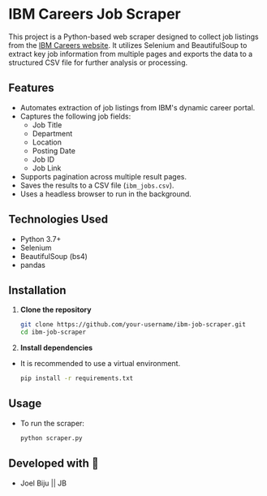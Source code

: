 # IBM Careers Job Scraper

This project is a Python-based web scraper designed to collect job listings from the [IBM Careers website](https://www.ibm.com/in-en/careers/search). It utilizes Selenium and BeautifulSoup to extract key job information from multiple pages and exports the data to a structured CSV file for further analysis or processing.

## Features

- Automates extraction of job listings from IBM's dynamic career portal.
- Captures the following job fields:
  - Job Title
  - Department
  - Location
  - Posting Date
  - Job ID
  - Job Link
- Supports pagination across multiple result pages.
- Saves the results to a CSV file (`ibm_jobs.csv`).
- Uses a headless browser to run in the background.

## Technologies Used

- Python 3.7+
- Selenium
- BeautifulSoup (bs4)
- pandas

## Installation

1. **Clone the repository**
   ```bash
   git clone https://github.com/your-username/ibm-job-scraper.git
   cd ibm-job-scraper

2. **Install dependencies**
- It is recommended to use a virtual environment.
   
   ```bash
   pip install -r requirements.txt


## Usage 

- To run the scraper:

    ```bash
    python scraper.py


## Developed with 🫶
- Joel Biju || JB